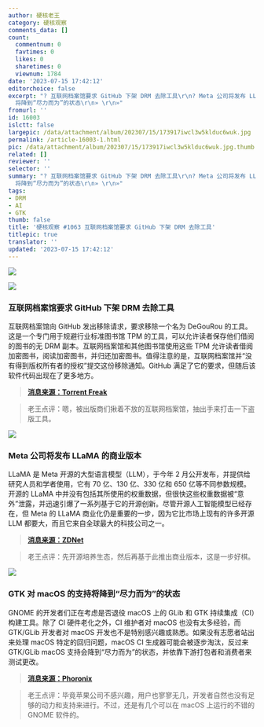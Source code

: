 ```yaml
---
author: 硬核老王
category: 硬核观察
comments_data: []
count:
  commentnum: 0
  favtimes: 0
  likes: 0
  sharetimes: 0
  viewnum: 1784
date: '2023-07-15 17:42:12'
editorchoice: false
excerpt: "? 互联网档案馆要求 GitHub 下架 DRM 去除工具\r\n? Meta 公司将发布 LLaMA 的商业版本\r\n? GTK 对 macOS
  将降到“尽力而为”的状态\r\n» \r\n»"
fromurl: ''
id: 16003
islctt: false
largepic: /data/attachment/album/202307/15/173917iwcl3w5klduc6wuk.jpg
permalink: /article-16003-1.html
pic: /data/attachment/album/202307/15/173917iwcl3w5klduc6wuk.jpg.thumb.jpg
related: []
reviewer: ''
selector: ''
summary: "? 互联网档案馆要求 GitHub 下架 DRM 去除工具\r\n? Meta 公司将发布 LLaMA 的商业版本\r\n? GTK 对 macOS
  将降到“尽力而为”的状态\r\n» \r\n»"
tags:
- DRM
- AI
- GTK
thumb: false
title: '硬核观察 #1063 互联网档案馆要求 GitHub 下架 DRM 去除工具'
titlepic: true
translator: ''
updated: '2023-07-15 17:42:12'
---
```


![](/data/attachment/album/202307/15/173917iwcl3w5klduc6wuk.jpg)


![](/data/attachment/album/202307/15/173928nek908w1ku933z1t.jpg)


### 互联网档案馆要求 GitHub 下架 DRM 去除工具


互联网档案馆向 GitHub 发出移除请求，要求移除一个名为 DeGouRou 的工具。这是一个专门用于规避行业标准图书馆 TPM 的工具，可以允许读者保存他们借阅的图书的无 DRM 副本。互联网档案馆和其他图书馆使用这些 TPM 允许读者借阅加密图书，阅读加密图书，并归还加密图书。值得注意的是，互联网档案馆并“没有得到版权所有者的授权”提交这份移除通知。GitHub 满足了它的要求，但随后该软件代码出现在了更多地方。



> 
> **[消息来源：Torrent Freak](https://torrentfreak.com/internet-archive-targets-book-drm-removal-tool-with-dmca-takedown-230714/)**
> 
> 
> 



> 
> 老王点评：嗯，被出版商们揪着不放的互联网档案馆，抽出手来打击一下盗版工具。
> 
> 
> 


![](/data/attachment/album/202307/15/173942hv6z5iwnew5nwjnc.jpg)


### Meta 公司将发布 LLaMA 的商业版本


LLaMA 是 Meta 开源的大型语言模型（LLM），于今年 2 月公开发布，并提供给研究人员和学者使用，它有 70 亿、130 亿、330 亿和 650 亿等不同参数规模。开源的 LLaMA 中并没有包括其所使用的权重数据，但很快这些权重数据被“意外”泄露，并迅速引爆了一系列基于它的开源创新。尽管开源人工智能模型已经存在，但 Meta 的 LLaMA 商业化仍是重要的一步，因为它比市场上现有的许多开源 LLM 都要大，而且它来自全球最大的科技公司之一。



> 
> **[消息来源：ZDNet](https://www.zdnet.com/article/meta-to-release-open-source-commercial-ai-model-to-compete-with-openai-and-google/)**
> 
> 
> 



> 
> 老王点评：先开源培养生态，然后再基于此推出商业版本，这是一步好棋。
> 
> 
> 


![](/data/attachment/album/202307/15/174007t5vc8l84cyycuy8c.jpg)


### GTK 对 macOS 的支持将降到“尽力而为”的状态


GNOME 的开发者们正在考虑是否退役 macOS 上的 GLib 和 GTK 持续集成（CI）构建工具。除了 CI 硬件老化之外，CI 维护者对 macOS 也没有太多经验，而 GTK/GLib 开发者对 macOS 开发也不是特别感兴趣或熟悉。如果没有志愿者站出来处理 macOS 特定的回归问题，macOS CI 生成器可能会被逐步淘汰，反过来 GTK/GLib macOS 支持会降到“尽力而为”的状态，并依靠下游打包者和消费者来测试更改。



> 
> **[消息来源：Phoronix](https://www.phoronix.com/news/GTK-macOS-Back-Seat)**
> 
> 
> 



> 
> 老王点评：毕竟苹果公司不感兴趣，用户也寥寥无几，开发者自然也没有足够的动力和支持来进行。不过，还是有几个可以在 macOS 上运行的不错的 GNOME 软件的。
> 
> 
>